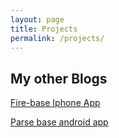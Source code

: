 ```yaml
---
layout: page
title: Projects
permalink: /projects/
---
```

## My other Blogs

[Fire-base Iphone App](https://github.com/kent5i5/yinkin-iphone)

[Parse base android app](https://github.com/kent5i5/yinElderService)